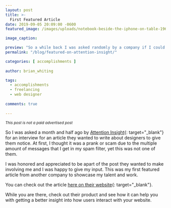 ```yaml
---
layout: post
title: >-
  First Featured Article
date: 2019-09-05 20:09:00 -0600
featured_image: /images/uploads/notebook-beside-the-iphone-on-table-196644.jpg

image_caption: 

preview: "So a while back I was asked randomly by a company if I could be featured in an article by them for their company and it was a first. It was a major accomplishment for me to be featured on another company website."
permalink: "/blog/featured-on-attention-insight/"

categories: [ accomplishments ]
  
author: brian_whiting

tags:
  - accomplishments
  - freelancing
  - web designer
  
comments: true
  
---
```


<small>*This post is not a paid advertised post*</small>

So I was asked a month and half ago by [Attention Insight](https://www.attentioninsight.com/){: target="_blank"} for an interview for an article they wanted to write about designers to give them notice. At first, I thought it was a prank or scam due to the multiple amount of messages that I get in my spam filter, yet this was not one of them.

I was honored and appreciated to be apart of the post they wanted to make involving me and I was happy to give my input. This was my first featured article from another company to showcase my talent and work.

You can check out the article [here on their website](https://www.attentioninsight.com/why-good-design-matters/bringing-attention-to-the-small-details/){: target="_blank"}.

While you are there, check out their product and see how it can help you with getting a better insight into how users interact with your website.